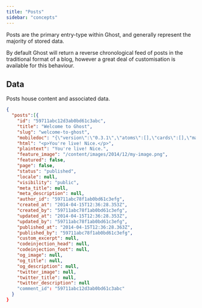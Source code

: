 ```yaml
---
title: "Posts"
sidebar: "concepts"
---
```


Posts are the primary entry-type within Ghost, and generally represent the majority of stored data.

By default Ghost will return a reverse chronological feed of posts in the traditional format of a blog, however a great deal of customisation is available for this behaviour.

## Data

Posts house content and associated data.

```JSON
{
  "posts":[{
    "id": "59711abc12d3ab0bd61c3abc",
    "title": "Welcome to Ghost",
    "slug": "welcome-to-ghost",
    "mobiledoc": "{\"version\":\"0.3.1\",\"atoms\":[],\"cards\":[],\"markups\":[],\"sections\":[[1,\"p\",[[0,[],0,\"You're live, nice!\"]]]]}",,
    "html": "<p>You're live! Nice.</p>",
    "plaintext": "You're live! Nice.",
    "feature_image": "/content/images/2014/12/my-image.png",
    "featured": false,
    "page": false,
    "status": "published",
    "locale": null,
    "visibility": "public",
    "meta_title": null,
    "meta_description": null,
    "author_id": "59711abc78f1ab0bd61c3efg",
    "created_at": "2014-04-15T12:36:28.353Z",
    "created_by": "59711abc78f1ab0bd61c3efg",
    "updated_at": "2014-04-15T12:36:28.353Z",
    "updated_by": "59711abc78f1ab0bd61c3efg",
    "published_at": "2014-04-15T12:36:28.363Z",
    "published_by": "59711abc78f1ab0bd61c3efg",
    "custom_excerpt": null,
    "codeinjection_head": null,
    "codeinjection_foot": null,
    "og_image": null,
    "og_title": null,
    "og_description": null,
    "twitter_image": null,
    "twitter_title": null,
    "twitter_description": null
    "comment_id": "59711abc12d3ab0bd61c3abc"
  }
}
```
